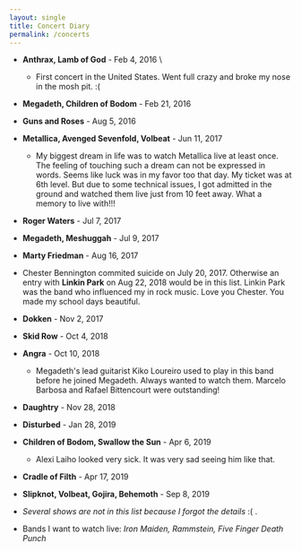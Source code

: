 ```yaml
---
layout: single
title: Concert Diary
permalink: /concerts
---
```


* __Anthrax, Lamb of God__ - Feb 4, 2016 \\
    - First concert in the United States. Went full crazy and broke my nose in the mosh pit. :(
* __Megadeth, Children of Bodom__ - Feb 21, 2016
* __Guns and Roses__ - Aug 5, 2016
* __Metallica, Avenged Sevenfold, Volbeat__ - Jun 11, 2017
    - My biggest dream in life was to watch Metallica live at least once. The feeling of touching such a dream can not be expressed in words. Seems like luck was in my favor too that day. My ticket was at 6th level. But due to some technical issues, I got admitted in the ground and watched them live just from 10 feet away. What a memory to live with!!!
* __Roger Waters__ - Jul 7, 2017
* __Megadeth, Meshuggah__ - Jul 9, 2017
* __Marty Friedman__ - Aug 16, 2017
* Chester Bennington commited suicide on July 20, 2017. Otherwise an entry with __Linkin Park__ on Aug 22, 2018 would be in this list. Linkin Park was the band who influenced my in rock music. Love you Chester. You made my school days beautiful.
* __Dokken__ - Nov 2, 2017
* __Skid Row__ - Oct 4, 2018
* __Angra__ - Oct 10, 2018
    - Megadeth's lead guitarist Kiko Loureiro used to play in this band before he joined Megadeth. Always wanted to watch them. Marcelo Barbosa and Rafael Bittencourt were outstanding!
* __Daughtry__ - Nov 28, 2018
* __Disturbed__ - Jan 28, 2019
* __Children of Bodom, Swallow the Sun__ - Apr 6, 2019
    - Alexi Laiho looked very sick. It was very sad seeing him like that.
* __Cradle of Filth__ - Apr 17, 2019
* __Slipknot, Volbeat, Gojira, Behemoth__ - Sep 8, 2019



* _Several shows are not in this list because I forgot the details_ :( .
* Bands I want to watch live: _Iron Maiden, Rammstein, Five Finger Death Punch_
